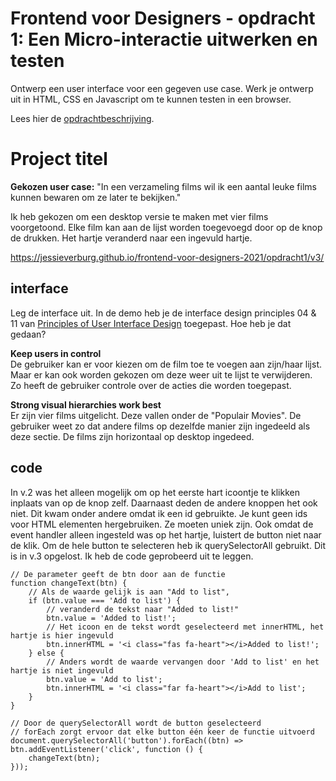 # Frontend voor Designers - opdracht 1: Een Micro-interactie uitwerken en testen

Ontwerp een user interface voor een gegeven use case. Werk je ontwerp uit in HTML, CSS en Javascript om te kunnen testen in een browser.

Lees hier de [opdrachtbeschrijving](./opdrachtbeschrijving.md).


# Project titel

<b>Gekozen user case:</b> "In een verzameling films wil ik een aantal leuke films kunnen bewaren om ze later te bekijken."

Ik heb gekozen om een desktop versie te maken met vier films voorgetoond. Elke film kan aan de lijst worden toegevoegd door op de knop de drukken. Het hartje veranderd naar een ingevuld hartje. 

https://jessieverburg.github.io/frontend-voor-designers-2021/opdracht1/v3/

## interface
Leg de interface uit. In de demo heb je de interface design principles 04 & 11 van [Principles of User Interface Design](http://bokardo.com/principles-of-user-interface-design/) toegepast. Hoe heb je dat gedaan?

<b>Keep users in control</b><br>
De gebruiker kan er voor kiezen om de film toe te voegen aan zijn/haar lijst. Maar er kan ook worden gekozen om deze weer uit te lijst te verwijderen. Zo heeft de gebruiker controle over de acties die worden toegepast. 

<b>Strong visual hierarchies work best</b><br>
Er zijn vier films uitgelicht. Deze vallen onder de "Populair Movies". De gebruiker weet zo dat andere films op dezelfde manier zijn ingedeeld als deze sectie. De films zijn horizontaal op desktop ingedeed.

## code
In v.2 was het alleen mogelijk om op het eerste hart icoontje te klikken inplaats van op de knop zelf. Daarnaast deden de andere knoppen het ook niet. Dit kwam onder andere omdat ik een id gebruikte. Je kunt geen ids voor HTML elementen hergebruiken. Ze moeten uniek zijn. Ook omdat de event handler alleen ingesteld was op het hartje, luistert de button niet naar de klik. Om de hele button te selecteren heb ik querySelectorAll gebruikt. Dit is in v.3 opgelost. Ik heb de code geprobeerd uit te leggen.

```
// De parameter geeft de btn door aan de functie
function changeText(btn) {
    // Als de waarde gelijk is aan "Add to list",
    if (btn.value === 'Add to list') {
        // veranderd de tekst naar "Added to list!"
        btn.value = 'Added to list!';
        // Het icoon en de tekst wordt geselecteerd met innerHTML, het hartje is hier ingevuld
        btn.innerHTML = '<i class="fas fa-heart"></i>Added to list!';
    } else {
        // Anders wordt de waarde vervangen door 'Add to list' en het hartje is niet ingevuld
        btn.value = 'Add to list';
        btn.innerHTML = '<i class="far fa-heart"></i>Add to list';
    }
}

// Door de querySelectorAll wordt de button geselecteerd
// forEach zorgt ervoor dat elke button één keer de functie uitvoerd
document.querySelectorAll('button').forEach((btn) => btn.addEventListener('click', function () {
    changeText(btn);
}));
```
